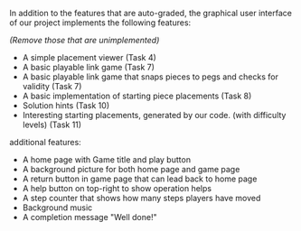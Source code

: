 In addition to the features that are auto-graded, the graphical user interface
of our project implements the following features:

*(Remove those that are unimplemented)*

 - A simple placement viewer (Task 4)
 - A basic playable link game (Task 7)
 - A basic playable link game that snaps pieces to pegs and checks for validity (Task 7)
 - A basic implementation  of starting piece placements (Task 8)
 - Solution hints (Task 10)
 - Interesting starting placements, generated by our code. (with difficulty levels) (Task 11)

additional features:
 - A home page with Game title and play button
 - A background picture for both home page and game page
 - A return button in game page that can lead back to home page
 - A help button on top-right to show operation helps
 - A step counter that shows how many steps players have moved
 - Background music
 - A completion message "Well done!"
